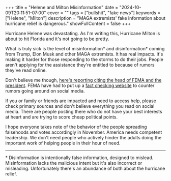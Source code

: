 +++
title = "Helene and Milton Misinformation"
date = "2024-10-09T20:11:51-07:00"
cover = ""
tags = ["bullshit", "fake news"]
keywords = ["Helene", "Milton"]
description = "MAGA extremists' fake information about hurricane relief is dangerous."
showFullContent = false
+++

Hurricane Helene was devastating. As I'm writing this, Hurricane Milton is about to hit Florida and it's not going to be pretty. 

What is truly sick is the level of misinformation* and disinformation* coming from Trump, Elon Musk and other MAGA extremists. It has real impacts. It's making it harder for those responding to the storms to do their jobs. People aren't applying for the assistance they're entitled to because of rumors they've read online.

Don't believe me though, [here's reporting citing the head of FEMA and the president](https://www.axios.com/2024/10/08/fema-hurricane-milton-helene-disinformation). FEMA have had to put up a [fact checking website](https://www.fema.gov/disaster/current/hurricane-helene/rumor-response) to counter rumors going around on social media. 

If you or family or friends are impacted and need to access help, please check primary sources and don't believe everything you read on social media. There are people posting there who do not have your best interests at heart and are trying to score cheap political points.

I hope everyone takes note of the behavior of the people spreading falsehoods and votes accordingly in November. America needs competent leadership. We don't need people who actively hinder the adults doing the important work of helping people in their hour of need.

---

\* Disinformation is intentionally false information, designed to mislead. Misinformation lacks the malicious intent but it's also incorrect or misleading. Unfortunately there's an abundance of both about the hurricane relief.
